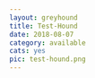 ```yaml
---
layout: greyhound
title: Test-Hound
date: 2018-08-07
category: available
cats: yes
pic: test-hound.png
---
```


